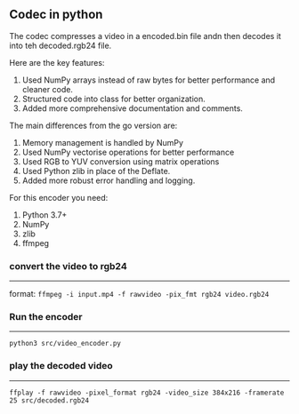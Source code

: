 ## Codec in python
 <p>The codec compresses a video in a encoded.bin file andn then decodes it into teh decoded.rgb24 file.</p>

Here are the key features:

1. Used NumPy arrays instead of raw bytes for better performance and cleaner code.
2. Structured code into class for better organization.
3. Added more comprehensive documentation and comments.


The main differences from the go version are:

1. Memory management is handled by NumPy
2. Used NumPy vectorise operations for better performance
3. Used RGB to YUV conversion using matrix operations
4. Used Python zlib in place of the Deflate.
5. Added more robust error handling and logging.


For this encoder you need:

1. Python 3.7+
2. NumPy
3. zlib
4. ffmpeg




<h3>convert the video to rgb24 </h3>

---

format:
  ``ffmpeg -i input.mp4 -f rawvideo -pix_fmt rgb24 video.rgb24``

<h3>Run the encoder</h3>

---

``python3 src/video_encoder.py``


<h3>play the decoded video</h3>

---

``ffplay -f rawvideo -pixel_format rgb24 -video_size 384x216 -framerate 25 src/decoded.rgb24
``
